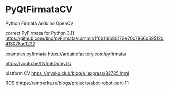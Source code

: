 # PyQtFirmataCV
Python Firmata Arduino OpenCV

correct PyFirmata for Python 3.11
https://github.com/tino/pyFirmata/commit/1f6b116b80172e70c7866d595120413078ae1222

examples pyfirmata
https://arduinofactory.com/pyfirmata/


https://youtu.be/fNfm6DdmyLU

platform CV
https://mysku.club/blog/aliexpress/82725.html

ROS
dhttps://amperka.ru/blogs/projects/abot-robot-part-11
